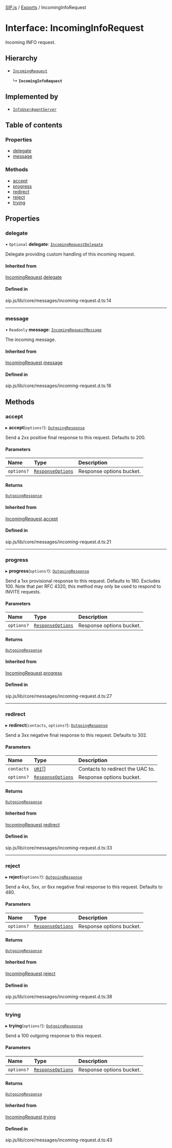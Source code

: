 [SIP.js](../README.md) / [Exports](../modules.md) / IncomingInfoRequest

# Interface: IncomingInfoRequest

Incoming INFO request.

## Hierarchy

- [`IncomingRequest`](IncomingRequest.md)

  ↳ **`IncomingInfoRequest`**

## Implemented by

- [`InfoUserAgentServer`](../classes/InfoUserAgentServer.md)

## Table of contents

### Properties

- [delegate](IncomingInfoRequest.md#delegate)
- [message](IncomingInfoRequest.md#message)

### Methods

- [accept](IncomingInfoRequest.md#accept)
- [progress](IncomingInfoRequest.md#progress)
- [redirect](IncomingInfoRequest.md#redirect)
- [reject](IncomingInfoRequest.md#reject)
- [trying](IncomingInfoRequest.md#trying)

## Properties

### delegate

• `Optional` **delegate**: [`IncomingRequestDelegate`](IncomingRequestDelegate.md)

Delegate providing custom handling of this incoming request.

#### Inherited from

[IncomingRequest](IncomingRequest.md).[delegate](IncomingRequest.md#delegate)

#### Defined in

sip.js/lib/core/messages/incoming-request.d.ts:14

___

### message

• `Readonly` **message**: [`IncomingRequestMessage`](../classes/IncomingRequestMessage.md)

The incoming message.

#### Inherited from

[IncomingRequest](IncomingRequest.md).[message](IncomingRequest.md#message)

#### Defined in

sip.js/lib/core/messages/incoming-request.d.ts:16

## Methods

### accept

▸ **accept**(`options?`): [`OutgoingResponse`](OutgoingResponse.md)

Send a 2xx positive final response to this request. Defaults to 200.

#### Parameters

| Name | Type | Description |
| :------ | :------ | :------ |
| `options?` | [`ResponseOptions`](ResponseOptions.md) | Response options bucket. |

#### Returns

[`OutgoingResponse`](OutgoingResponse.md)

#### Inherited from

[IncomingRequest](IncomingRequest.md).[accept](IncomingRequest.md#accept)

#### Defined in

sip.js/lib/core/messages/incoming-request.d.ts:21

___

### progress

▸ **progress**(`options?`): [`OutgoingResponse`](OutgoingResponse.md)

Send a 1xx provisional response to this request. Defaults to 180. Excludes 100.
Note that per RFC 4320, this method may only be used to respond to INVITE requests.

#### Parameters

| Name | Type | Description |
| :------ | :------ | :------ |
| `options?` | [`ResponseOptions`](ResponseOptions.md) | Response options bucket. |

#### Returns

[`OutgoingResponse`](OutgoingResponse.md)

#### Inherited from

[IncomingRequest](IncomingRequest.md).[progress](IncomingRequest.md#progress)

#### Defined in

sip.js/lib/core/messages/incoming-request.d.ts:27

___

### redirect

▸ **redirect**(`contacts`, `options?`): [`OutgoingResponse`](OutgoingResponse.md)

Send a 3xx negative final response to this request. Defaults to 302.

#### Parameters

| Name | Type | Description |
| :------ | :------ | :------ |
| `contacts` | [`URI`](../classes/URI.md)[] | Contacts to redirect the UAC to. |
| `options?` | [`ResponseOptions`](ResponseOptions.md) | Response options bucket. |

#### Returns

[`OutgoingResponse`](OutgoingResponse.md)

#### Inherited from

[IncomingRequest](IncomingRequest.md).[redirect](IncomingRequest.md#redirect)

#### Defined in

sip.js/lib/core/messages/incoming-request.d.ts:33

___

### reject

▸ **reject**(`options?`): [`OutgoingResponse`](OutgoingResponse.md)

Send a 4xx, 5xx, or 6xx negative final response to this request. Defaults to 480.

#### Parameters

| Name | Type | Description |
| :------ | :------ | :------ |
| `options?` | [`ResponseOptions`](ResponseOptions.md) | Response options bucket. |

#### Returns

[`OutgoingResponse`](OutgoingResponse.md)

#### Inherited from

[IncomingRequest](IncomingRequest.md).[reject](IncomingRequest.md#reject)

#### Defined in

sip.js/lib/core/messages/incoming-request.d.ts:38

___

### trying

▸ **trying**(`options?`): [`OutgoingResponse`](OutgoingResponse.md)

Send a 100 outgoing response to this request.

#### Parameters

| Name | Type | Description |
| :------ | :------ | :------ |
| `options?` | [`ResponseOptions`](ResponseOptions.md) | Response options bucket. |

#### Returns

[`OutgoingResponse`](OutgoingResponse.md)

#### Inherited from

[IncomingRequest](IncomingRequest.md).[trying](IncomingRequest.md#trying)

#### Defined in

sip.js/lib/core/messages/incoming-request.d.ts:43
